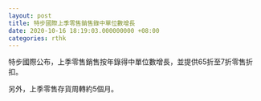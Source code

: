 ```yaml
---
layout: post
title: 特步國際上季零售銷售錄中單位數增長
date: 2020-10-16 18:19:03.000000000 +08:00
categories: rthk
---
```


特步國際公布，上季零售銷售按年錄得中單位數增長，並提供65折至7折零售折扣。

另外，上季零售存貨周轉約5個月。
